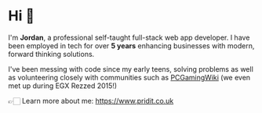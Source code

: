 # Hi 👋

I'm **Jordan**, a professional self-taught full-stack web app developer. I have been employed in tech for over **5 years** enhancing businesses with modern, forward thinking solutions.

I've been messing with code since my early teens, solving problems as well as volunteering closely with communities such as [PCGamingWiki](https://www.pcgamingwiki.com/wiki/Home) (we even met up during EGX Rezzed 2015!)

👉🏻 Learn more about me: https://www.pridit.co.uk
